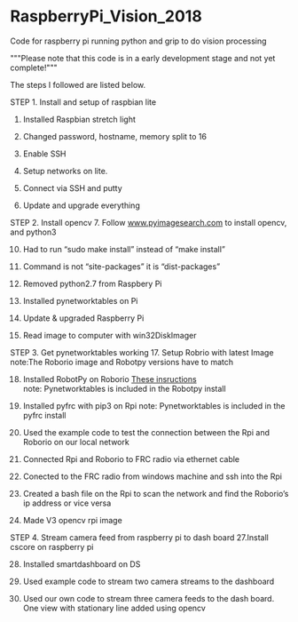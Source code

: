 # RaspberryPi_Vision_2018
Code for raspberry pi running python and grip to do vision processing

"""Please note that this code is in a early development stage and not yet complete!""" 

The steps I followed are listed below.


STEP 1. Install and setup of raspbian lite
1. Installed Raspbian stretch light

2. Changed password, hostname, memory split to 16

3. Enable SSH

4. Setup networks on lite.

5. Connect via SSH and putty

6. Update and upgrade everything

STEP 2. Install opencv
7. Follow  www.pyimagesearch.com to install opencv, and python3 

10. Had to run “sudo make install” instead of “make install”

11. Command is not “site-packages” it is “dist-packages”

12. Removed python2.7 from Raspbery Pi

13. Installed pynetworktables on Pi

14. Update & upgraded Raspberry Pi

16. Read image to computer with win32DiskImager

STEP 3. Get pynetworktables working
17. Setup Robrio with latest Image  note:The Roborio image and Robotpy versions have to match

18. Installed RobotPy on Roborio [These insructions](http://robotpy.readthedocs.io/en/stable/install/robot.html#install-robotpy)    
note: Pynetworktables is included in the Robotpy install

19. Installed pyfrc with pip3 on Rpi   note: Pynetworktables is included in the pyfrc install

20. Used the example code to test the connection between the Rpi and Roborio on our local network

21. Connected Rpi and Roborio to FRC radio via ethernet cable

22. Conected to the FRC radio from windows machine and ssh into the Rpi 

24. Created a bash file on the Rpi to scan the network and find the Roborio’s ip address or vice versa

26. Made V3 opencv rpi image

STEP 4. Stream camera feed from raspberry pi to dash board
27.Install cscore on raspberry pi 

28. Installed smartdashboard on DS

29. Used example code to stream two camera streams to the dashboard

30. Used our own code to stream three camera feeds to the dash board. One view with stationary line added using opencv

